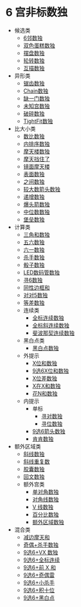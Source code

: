 <!-- DOCTOC SKIP -->

# 6 宫非标数独

* 候选类
  * [6邻数独](候选类/6邻数独.md)
  * [双色蛋糕数独](候选类/双色蛋糕数独.md)
  * [摆盘数独](候选类/摆盘数独.md)
  * [轮转数独](候选类/轮转数独.md)
  * [互描数独](候选类/互描数独.md)
* 异形类
  * [锯齿数独](异形类/锯齿数独.md)
  * [Chain数独](异形类/Chain数独.md)
  * [缺一门数独](异形类/缺一门数独.md)
  * [未知宫数独](异形类/未知宫数独.md)
  * [破碎数独](异形类/破碎数独.md)
  * [TightFit数独](异形类/TightFit数独.md)
* 比大小类
  * [数比数独](比大小类/数比数独.md)
  * [内排序数独](比大小类/内排序数独.md)
  * [摩天楼数独](比大小类/摩天楼数独.md)
  * [摩天挡住了](比大小类/摩天挡住了.md)
  * [镜面摩天楼](比大小类/镜面摩天楼.md)
  * [表面数独](比大小类/表面数独.md)
  * [之间数独](比大小类/之间数独.md)
  * [较大数箭头数独](比大小类/较大数箭头数独.md)
  * [递增数独](比大小类/递增数独.md)
  * [爆头箭数独](比大小类/爆头箭数独.md)
  * [中位数数独](比大小类/中位数数独.md)
  * [堡垒数独](比大小类/堡垒数独.md)
* 计算类
  * [三角和数独](计算类/三角和数独.md)
  * [五六数独](计算类/五六数独.md)
  * [六一数独](计算类/六一数独.md)
  * [杀手数独](计算类/杀手数独.md)
  * [骰子数独](计算类/骰子数独.md)
  * [LED数码管数独](计算类/LED数码管数独.md)
  * [寻6数独](计算类/寻6数独.md)
  * [同性边框和](计算类/同性边框和.md)
  * [对对5数独](计算类/对对5数独.md)
  * [等差数独](计算类/等差数独.md)
  * 连续类
    * [全标连续数独](计算类/连续类/全标连续数独.md)
    * [全标斜连续数独](计算类/连续类/全标斜连续数独.md)
    * [斐波那契连续数独](计算类/连续类/斐波那契连续数独.md)
  * 黑白点类
    * [黑白点数独](计算类/黑白点类/黑白点数独.md)
  * 外提示
    * [X位和数独](计算类/外提示/X位和数独.md)
    * [9选6X位和数独](计算类/外提示/9选6X位和数独.md)
    * [X位差数独](计算类/外提示/X位差数独.md)
    * [X在X和数独](计算类/外提示/X在X和数独.md)
    * [花N和数独](计算类/外提示/花N和数独.md)
  * 内提示
    * 单标
      * [寻对数独](计算类/内提示/单标/寻对数独.md)
      * [寻位数独](计算类/内提示/单标/寻位数独.md)
    * [9选6箭头数独](计算类/内提示/9选6箭头数独.md)
    * [肯肯数独](计算类/内提示/肯肯数独.md)
* 额外区域类
  * [斜线数独](额外区域类/斜线数独.md)
  * [斜线重复数](额外区域类/斜线重复数.md)
  * [胶囊数独](额外区域类/胶囊数独.md)
  * [回文数独](额外区域类/回文数独.md)
  * 额外宫类
    * [单对角数独](额外区域类/额外宫类/单对角数独.md)
    * [对角线数独](额外区域类/额外宫类/对角线数独.md)
    * [V 线数独](额外区域类/额外宫类/V线数独.md)
    * [百分比数独](额外区域类/额外宫类/百分比数独.md)
    * [额外区域数独](额外区域类/额外宫类/额外区域数独.md)
* 混合类
  * [减边摩天和](混合类/减边摩天和.md)
  * [奇偶+杀手数独](混合类/奇偶+杀手数独.md)
  * [9选6+VX 数独](混合类/9选6+VX数独.md)
  * [9选6+全标连续](混合类/9选6+全标连续.md)
  * [9选6+前 X 和](混合类/9选6+前X和.md)
  * [9选6+奇偶雷](混合类/9选6+奇偶雷.md)
  * [9选6+小杀手](混合类/9选6+小杀手.md)
  * [9选6+积十位](混合类/9选6+积十位.md)
  * [9选6+黑白点](混合类/9选6+黑白点.md)
